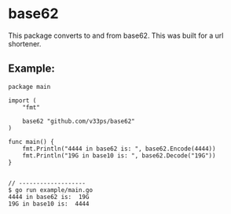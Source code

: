 # base62

This package converts to and from base62. This was built for a url shortener.

## Example:
```
package main

import (
	"fmt"

	base62 "github.com/v33ps/base62"
)

func main() {
	fmt.Println("4444 in base62 is: ", base62.Encode(4444))
	fmt.Println("19G in base10 is: ", base62.Decode("19G"))
}


// -------------------
$ go run example/main.go
4444 in base62 is:  19G
19G in base10 is:  4444
```
